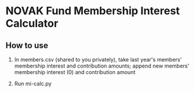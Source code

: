 # NOVAK Fund Membership Interest Calculator

## How to use

1. In members.csv (shared to you privately), take last year's members' membership interest and contribution amounts; append new members' membership interest (0) and contribution amount

2. Run mi-calc.py
